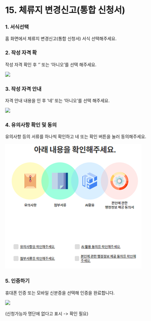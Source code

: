 # 15. 체류지 변경신고(통합 신청서)

### 1. 서식선택

홈 화면에서 체류지 변경신고(통합 신청서) 서식 선택해주세요.

### 2. 작성 자격 확

작성 자격 확인 후 ‘’ 또는 ‘아니오’를 선택 해주세요.

![](<../../.gitbook/assets/15. 체류지\_작성자격확인.png>)

### 3. 작성 자격 안내

자격 안내 내용을 인 후 ‘네’ 또는 ‘아니오’를 선택 해주세요.

![](<../../.gitbook/assets/15. 체류지\_작성자격안내.png>)

### 4. 유의사항 확인 및 동의

유의사항 등의 서류를 하나씩 확인하고 네 또는 확인 버튼을 눌러 동의해주세요.

![](<../../.gitbook/assets/image (1) (1) (1).png>)

### 5. 인증하기

휴대폰 인증 또는 모바일 신분증을 선택해 인증을 완료합니다.

![](<../../.gitbook/assets/15. 체류지\_인증방법.png>)

(신청가능자 명단에 없다고 표시 -> 확인 필요)

###
